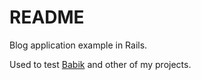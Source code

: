 # README

Blog application example in Rails.

Used to test [Babik](https://github.com/diegojromerolopez/babik) and other of my projects.